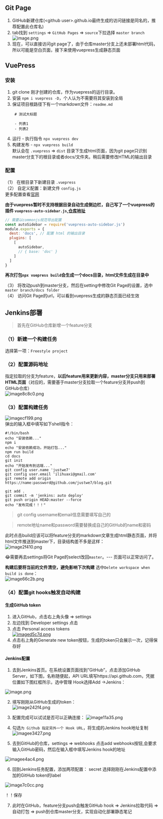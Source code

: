 ## Git Page
1. GitHub新建仓库(\<github user\>.github.io最终生成的访问链接是同名的，推荐配置此仓库名)
2. tab找到 `settings` => `GitHub Pages` => `source`下拉选择 `master branch`   
![image.png](https://img.lihx.top/images/2020/01/14/image.png)   
3. 现在，可以直接访问git page了，由于仓库master分支上还未部署html代码，所以可能是空白页面，接下来使用vuepress生成静态页面


## VuePress 

### 安装
1. git clone 刚才创建的仓库，作为vuepress的运行目录。
2. 安装 `npm i vuepress -D`，个人认为不需要将其安装到全局
3. 保证项目根路径下有一个markdown文件：`readme.md` 
   ```
    # 测试大标题

    - 列表1
    - 列表2
   ```
4. 运行 - 执行指令 `npx vuepress dev`
5. 构建发布 - `npx vuepress build`   
  默认会在 `.vuepress` => `dist` 目录下生成html页面，因为git page只识别master分支下的根目录或者docs/文件夹。稍后需要修改HTML的输出目录

### 配置
（1） 在根目录下新建目录 `.vuepress`   
（2） 自定义配置：新建文件 `config.js`  
更多配置查看[官网](https://vuepress.vuejs.org/zh/guide/)  

**由于vuepress暂时不支持根据目录自动生成侧边栏，自己写了一个vuepress的插件 `vuepress-auto-sidebar.js`,[仓库地址](https://github.com/justwe7/vuepress-auto-sidebar.js)**
```js
// 需要以commonjs规范导出配置
const autoSidebar = require('vuepress-auto-sidebar.js')
module.exports = {
  dest: 'docs', // 配置 html 的输出目录
  plugins: [
    [
      autoSidebar,
      // { base: 'doc' }
    ]
  ]
}
```

**再次打包`npx vuepress build`会生成一个docs目录，html文件生成在目录中**

（3） 将改动push到master分支，然后在setting中修改Git Page的设置，选中`master branch/docs folder`  
（4） 访问Git Page的url，可以看到vuepress生成的静态页面已经生效  

## Jenkins部署
> 首先在GitHub仓库新增一个feature分支

### （1）新建一个构建任务
选择第一项：`Freestyle project`

### （2）配置源码地址
指定拉取的分支为feature，**以后feature用来更新内容，master分支只用来部署HTML页面**（对应的，需要基于master分支拉取一个feature分支并push到GitHub仓库）  
![image8c8c0.png](https://img.lihx.top/images/2020/01/14/image8c8c0.png)

### （3）配置构建任务
![imagecf199.png](https://img.lihx.top/images/2020/01/14/imagecf199.png)   
弹出的输入框中填写如下shell指令：  
```shell
#!/bin/bash
echo "安装依赖..."
npm i
echo "安装依赖成功，开始打包..."
npm run build
cd docs
git init
echo "开始发布到远端..."
git config user.name 'justwe7'
git config user.email 'ilihuaxi@gmail.com'
git remote add origin https://name:password@github.com/justwe7/blog.git

git add .
git commit -m 'jenkins: auto deploy'
git push origin HEAD:master --force
echo "发布完成！！！"
```

> git config username和email信息需要填写自己的

> remote地址name和password需要替换成自己的GitHub的name和密码

此时点击build应该可以将feature分支的markdown文章生成html静态页面，并将html文件推送到master下，目录结构差不多是这样：  
![image2f410.png](https://img.lihx.top/images/2020/01/14/image2f410.png)

😂需要再去settings将Git Page的select改回`master`。--- 页面可以正常访问了。

**构建后要将当前的文件清空，避免影响下次构建**
选中`Delete workspace when build is done`：    
![image66c2b.png](https://img.lihx.top/images/2020/01/14/image66c2b.png)


### （4）配置git hooks触发自动构建

#### 生成GitHub token
1. 进入GitHub，点击右上角头像 => settings
2. 左边找到 Developer settings 点击
3. 点击 Personal access tokens   
[![imaged5c7d.png](https://img.lihx.top/images/2020/01/14/imaged5c7d.png)](https://img.lihx.top/image/XB48)
4. 点击右上角的Generate new token按钮，生成的token只会展示一次，记得保存好

#### Jenkins配置
1. 去到Jenkins首页。在系统设置页面找到”GitHub”，点击添加GitHub Server，如下图，名称随便起，API URL填写https://api.github.com，凭据位置如下图红框所示，选中管理 Hook选择Add ->Jenkins：

![image.png](https://img.lihx.top/images/2020/01/04/image.png)

2. 填写刚刚从GitHub生成的token：  
![image242f4.png](https://img.lihx.top/images/2020/01/04/image242f4.png)

3. 配置完成可以试试是否可以正确连接：
![image11a35.png](https://img.lihx.top/images/2020/01/04/image11a35.png)

4. 勾选`为 Github 指定另外一个 Hook URL`，将生成的Jenkins hook地址复制
![imagee3427.png](https://img.lihx.top/images/2020/01/14/imagee3427.png)

5. 去到GitHub的仓库，settings => webhooks 点击add webhooks按钮,会要求输入GitHub密码，然后在输入框中填写Jenkins hook的地址

![imagee4ac4.png](https://img.lihx.top/images/2020/01/14/imagee4ac4.png)

6. 回到Jenkins任务配置，添加两项配置：
secret 选择刚刚在Jenkins配置中添加的GitHub token的label
  
![image7c0cc.png](https://img.lihx.top/images/2020/01/14/image7c0cc.png)

！！保存

7. 此时在GitHub，feature分支push会触发GitHub hook => Jenkins拉取代码 => 自动打包 => push到仓库master分支，实现自动化部署静态笔记
